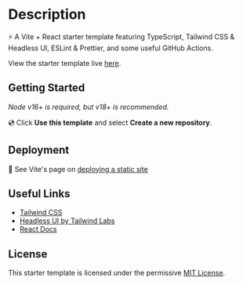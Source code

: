 # Description

⚡ A Vite + React starter template featuring TypeScript, Tailwind CSS & Headless UI, ESLint & Prettier, and some useful GitHub Actions.

View the starter template live [here](https://moovite.onrender.com).

## Getting Started

*Node v16+ is required, but v18+ is recommended.*

💿 Click **Use this template** and select **Create a new repository**.

## Deployment

🚀 See Vite's page on [deploying a static site](https://vitejs.dev/guide/static-deploy.html)

## Useful Links

-   [Tailwind CSS](https://tailwindcss.com/docs/installation)
-   [Headless UI by Tailwind Labs](https://headlessui.com/)
-   [React Docs](https://beta.reactjs.org/)

## License

This starter template is licensed under the permissive [MIT License](https://github.com/mooship/mooship-vite/blob/main/LICENSE).
